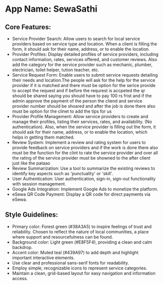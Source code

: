 # **App Name**: SewaSathi

## Core Features:

- Service Provider Search: Allow users to search for local service providers based on service type and location. When a client is filling the form, it should ask for their name, address, or to enable the location.
- Provider Profiles: Display detailed profiles of service providers, including contact information, rates, services offered, and customer reviews. Also add the category for the service provider such as mechanic, plumber, electrician, toilet helper, tution teacher, etc.
- Service Request Form: Enable users to submit service requests detailing their needs and location.The people will ask for the help for the service provider if it is matched and there must be option for the serice provide to accept the request and if before the requrest is accpeted the qr should be shared saying you should have to pay 100 rs frist and if the admin approve the payment of the person the cliend and service provider number should be shoared and after the job is done there also must be option for the clinet to add the tips for us
- Provider Profile Management: Allow service providers to create and manage their profiles, listing their services, rates, and availability. (No authentication). Also, when the service provider is filling out the form, it should ask for their name, address, or to enable the location, which helps in getting them matched.
- Review System: Implement a review and rating system for users to provide feedback on service providers and if the work is done there also must be the function for the clint to rate the service provider and over all  the rating of the service provider must be showned to the after client just like the pataao
- Review Summarization: Use a tool to summarize the existing reviews to identify key aspects such as 'punctuality' or 'skill'.
- User Authentication: User authentication, sign-in, sign-out functionality with session management.
- Google Ads Integration: Implement Google Ads to monetize the platform.
- eSewa QR Code Payment: Display a QR code for direct payments via eSewa.

## Style Guidelines:

- Primary color: Forest green (#38A3A5) to inspire feelings of trust and reliability. Chosen to reflect the nature of local communities, a place where support and resourcefulness can be found.
- Background color: Light green (#E8F5F4), providing a clean and calm backdrop.
- Accent color: Muted teal (#439A97) to add depth and highlight important interactive elements.
- Use clear and professional sans-serif fonts for readability.
- Employ simple, recognizable icons to represent service categories.
- Maintain a clean, grid-based layout for easy navigation and information access.